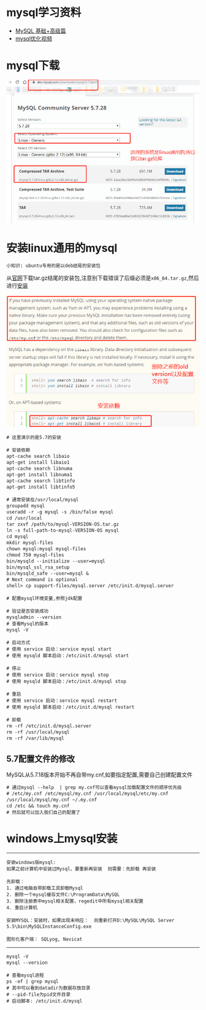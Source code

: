 # mysql学习资料

- [MySQL 基础+高级篇](https://www.bilibili.com/video/av49181542?p=180)
- [mysql优化视频](https://www.bilibili.com/video/av32482297?p=10)

# mysql下载

![](../pics/mysql官方下载页面.png)

# 安装linux通用的mysql

    小知识: ubuntu专用的是以deb结尾的安装包

从[官网](https://dev.mysql.com/downloads/mysql/5.7.html)下载tar.gz结尾的安装包,注意别下载错误了后缀必须是`x86_64.tar.gz`,然后进行[安装](https://dev.mysql.com/doc/refman/5.7/en/binary-installation.html)

![](../pics/MySql安装.png)

```shell script
# 这里演示的是5.7的安装

# 安装依赖
apt-cache search libaio
apt-get install libaio1
apt-cache search libnuma
apt-get install libnuma1
apt-cache search libtinfo
apt-get install libtinfo5

# 通常安装在/usr/local/mysql
groupadd mysql
useradd -r -g mysql -s /bin/false mysql
cd /usr/local
tar zxvf /path/to/mysql-VERSION-OS.tar.gz
ln -s full-path-to-mysql-VERSION-OS mysql
cd mysql
mkdir mysql-files
chown mysql:mysql mysql-files
chmod 750 mysql-files
bin/mysqld --initialize --user=mysql 
bin/mysql_ssl_rsa_setup              
bin/mysqld_safe --user=mysql &
# Next command is optional
shell> cp support-files/mysql.server /etc/init.d/mysql.server

# 配置mysql环境变量,参照jdk配置

# 验证是否安装成功
mysqladmin --version
# 查看Mysql的版本
mysql -V 

# 启动方式
# 使用 service 启动：service mysql start
# 使用 mysqld 脚本启动：/etc/init.d/mysql start

# 停止
# 使用 service 启动：service mysql stop
# 使用 mysqld 脚本启动：/etc/init.d/mysql stop

# 重启
# 使用 service 启动：service mysql restart 
# 使用 mysqld 脚本启动：/etc/init.d/mysql restart

# 卸载
rm -rf /etc/init.d/mysql.server
rm -rf /usr/local/mysql
rm -rf /var/lib/mysql
```

## 5.7配置文件的修改

MySQL从5.7.18版本开始不再自带my.cnf,如要指定配置,需要自己创建配置文件

```shell script
# 通过mysql --help  | grep my.cnf可以查看mysql加载配置文件的顺序优先级
# /etc/my.cnf /etc/mysql/my.cnf /usr/local/mysql/etc/my.cnf /usr/local/mysql/my.cnf ~/.my.cnf
cd /etc && touch my.cnf
# 然后就可以加入我们自己的配置了
```

# windows上mysql安装

---
    安装windows版mysql:
    如果之前计算机中安装过Mysql，要重新再安装  则需要：先卸载 再安装
    
    先卸载：
    1. 通过电脑自带卸载工具卸载Mysql
    2. 删除一个mysql缓存文件C:\ProgramData\MySQL
    3. 删除注册表中mysql相关配置，regedit中所有mysql相关配置
    4. 重启计算机
    
    安装MYSQL：安装时，如果出现未响应：  则重新打开D:\MySQL\MySQL Server 5.5\bin\MySQLInstanceConfig.exe
    
    图形化客户端： SQLyog, Navicat
---

```shell script
mysql -V
mysql --version

# 查看mysql进程
ps -ef | grep mysql
# 其中可以看到datadir为数据存放目录
# --pid-file为pid文件目录
# 启动脚本: /etc/init.d/mysql
```